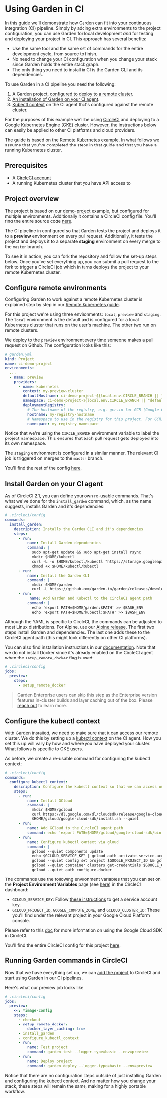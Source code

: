 # Using Garden in CI

In this guide we'll demonstrate how Garden can fit into your continuous integration (CI) pipeline. Simply by adding extra environments to the project configuration, you can use Garden for local development _and_ for testing and deploying your project in CI. This approach has several benefits:

* Use the same tool and the same set of commands for the entire development cycle, from source to finish.
* No need to change your CI configuration when you change your stack since Garden holds the entire stack graph.
* The only thing you need to install in CI is the Garden CLI and its dependencies.

To use Garden in a CI pipeline you need the following:

1. A Garden project, [configured to deploy to a remote cluster](#configure-garden-for-remote-environments).
2. [An installation of Garden on your CI agent](#install-garden-on-your-ci-agent).
3. [Kubectl context](#configure-the-kubectl-context) on the CI agent that's configured against the remote cluster.

For the purposes of this example we'll be using [CircleCI](https://circleci.com) and deploying to a Google Kubernetes Engine (GKE) cluster. However, the instructions below can easily be applied to other CI platforms and cloud providers.

The guide is based on the [Remote Kubernetes](https://docs.garden.io/using-garden/remote-clusters) example. In what follows we assume that you've completed the steps in that guide and that you have a running Kubernetes cluster.

## Prerequisites

* A [CircleCI account](https://circleci.com/)
* A running Kubernetes cluster that you have API access to

## Project overview

The project is based on our [demo-project](https://github.com/garden-io/garden/tree/v0.9.11/examples/demo-project) example, but configured for multiple environments. Additionally it contains a CircleCI config file. You'll find the entire source code [here](https://github.com/garden-io/ci-demo-project).

The CI pipeline in configured so that Garden tests the project and deploys it to a **preview** environment on every pull request. Additionally, it tests the project and deploys it to a separate **staging** environment on every merge to the `master` branch.

To see it in action, you can fork the repository and follow the set-up steps below. Once you've set everything up, you can submit a pull request to the fork to trigger a CircleCI job which in turns deploys the project to your remote Kubernetes cluster.

## Configure remote environments

Configuring Garden to work against a remote Kubernetes cluster is explained step by step in our [Remote Kubernetes guide](https://docs.garden.io/using-garden/remote-clusters).

For this project we're using three environments: `local`, `preview` and `staging`. The `local` environment is the default and is configured for a local Kubernetes cluster that runs on the user's machine. The other two run on remote clusters.

We deploy to the `preview` environment every time someone makes a pull request on Github. The configuration looks like this:

```yaml
# garden.yml
kind: Project
name: ci-demo-project
environments:
  ...
  - name: preview
    providers:
      - name: kubernetes
        context: my-preview-cluster
        defaultHostname: ci-demo-project-${local.env.CIRCLE_BRANCH || "default"}.preview.my-domain
        namespace: ci-demo-project-${local.env.CIRCLE_BRANCH || "default"}
        deploymentRegistry:
          # The hostname of the registry, e.g. gcr.io for GCR (Google Container Registry)
          hostname: my-registry-hostname
          # Namespace to use in the registry for this project. For GCR, use the project ID where your cluster is.
          namespace: my-registry-namespace
```

Notice that we're using the `CIRCLE_BRANCH` environment variable to label the project namespace. This ensures that each pull request gets deployed into its own namespace.

The `staging` environment is configured in a similar manner. The relevant CI job is triggered on merges to the `master` branch.

You'll find the rest of the config [here](https://github.com/garden-io/ci-demo-project/blob/master/garden.yml).

## Install Garden on your CI agent

As of CircleCI 2.1, you can define your own re-usable commands. That's what we've done for the `install_garden` command, which, as the name suggests, installs Garden and it's dependencies:

```yaml
# .circleci/config
commands:
  install_garden:
    description: Installs the Garden CLI and it's dependencies
    steps:
      - run:
          name: Install Garden dependencies
          command: |
            sudo apt-get update && sudo apt-get install rsync
            mkdir $HOME/kubectl
            curl -L -o $HOME/kubectl/kubectl "https://storage.googleapis.com/kubernetes-release/release/v1.11.3/bin/linux/amd64/kubectl"
            chmod +x $HOME/kubectl/kubectl
      - run:
          name: Install the Garden CLI
          command: |
            mkdir $HOME/garden
            curl -L https://github.com/garden-io/garden/releases/download/v0.9.6/garden-v0.9.6-linux-amd64.tar.gz | tar xvz -C $HOME/garden --strip-components=1
      - run:
           name: Add Garden and Kubectl to the CircleCI agent path
          command: |
            echo 'export PATH=$HOME/garden:$PATH' >> $BASH_ENV
            echo 'export PATH=$HOME/kubectl:$PATH' >> $BASH_ENV
```

Although the YAML is specific to CircleCI, the commands can be adjusted to most Linux distributions. For Alpine, use our [Alpine release](https://github.com/garden-io/garden/releases/). The first two steps install Garden and dependencies. The last one adds these to the CircleCI agent path (this might look differently on other CI platforms).

You can also find installation instructions in our [documentation](https://docs.garden.io/basics/installation#linux-manual-installation). Note that we do not install Docker since it's already enabled on the CircleCI agent when the `setup_remote_docker` flag is used:

```yaml
# .circleci/config
jobs:
  preview:
    steps:
      - setup_remote_docker
```

> Garden Enterprise users can skip this step as the Enterprise version features in-cluster builds and layer caching out of the box. Please [reach out](https://garden.io/#request-demo) to learn more.

## Configure the kubectl context

With Garden installed, we need to make sure that it can access our remote cluster. We do this by setting up a [kubectl context](https://kubernetes.io/docs/tasks/access-application-cluster/configure-access-multiple-clusters/) on the CI agent. How you set this up will vary by how and where you have deployed your cluster. What follows is specific to GKE users.

As before, we create a re-usable command for configuring the kubectl context:

```yaml
# .circleci/config
commands:
  configure_kubectl_context:
    description: Configure the kubectl context so that we can access our remote cluster
    steps:
      - run:
          name: Install GCloud
          command: |
            mkdir $HOME/gcloud
            curl https://dl.google.com/dl/cloudsdk/release/google-cloud-sdk.tar.gz | tar xvz -C $HOME/gcloud
            $HOME/gcloud/google-cloud-sdk/install.sh --quiet
      - run:
          name: Add GCloud to the CircleCI agent path
          command: echo 'export PATH=$HOME/gcloud/google-cloud-sdk/bin:$PATH' >> $BASH_ENV
      - run:
          name: Configure kubectl context via gloud
          command: |
            gcloud --quiet components update
            echo $GCLOUD_SERVICE_KEY | gcloud auth activate-service-account --key-file=-
            gcloud --quiet config set project $GOOGLE_PROJECT_ID && gcloud --quiet config set compute/zone $GOOGLE_COMPUTE_ZONE
            gcloud --quiet container clusters get-credentials $GOOGLE_CLUSTER_ID --zone $GOOGLE_COMPUTE_ZONE
            gcloud --quiet auth configure-docker
```

The commands use the following environment variables that you can set on the **Project Environment Variables** page (see [here](https://circleci.com/docs/2.0/env-vars/#setting-an-environment-variable-in-a-project)) in the CircleCI dashboard:

* `GCLOUD_SERVICE_KEY`: Follow [these instructions](https://cloud.google.com/sdk/docs/authorizing#authorizing_with_a_service_account) to get a service account key.
* `GCLOUD_PROJECT_ID`, `GOOGLE_COMPUTE_ZONE`,  and `GCLOUD_CLUSTER_ID`: These you'll find under the relevant project in your Google Cloud Platform console.

Please refer to this [doc](https://circleci.com/docs/2.0/google-auth/) for more information on using the Google Cloud SDK in CircleCI.

You'll find the entire CircleCI config for this project [here](https://github.com/garden-io/ci-demo-project/blob/master/.circleci/config.yml).

## Running Garden commands in CircleCI

Now that we have everything set up, we can [add the project](https://circleci.com/docs/2.0/getting-started/#setting-up-your-build-on-circleci) to CircleCI and start using Garden in our CI pipelines.

Here's what our preview job looks like:

```yaml
# .circleci/config
jobs:
  preview:
    <<: *image-config
    steps:
      - checkout
      - setup_remote_docker:
          docker_layer_caching: true
      - install_garden
      - configure_kubectl_context
      - run:
          name: Test project
          command: garden test --logger-type=basic --env=preview
      - run:
          name: Deploy project
          command: garden deploy --logger-type=basic --env=preview
```

Notice that there are no configuration steps outside of just installing Garden and configuring the kubectl context. And no matter how you change your stack, these steps will remain the same, making for a highly portable workflow.